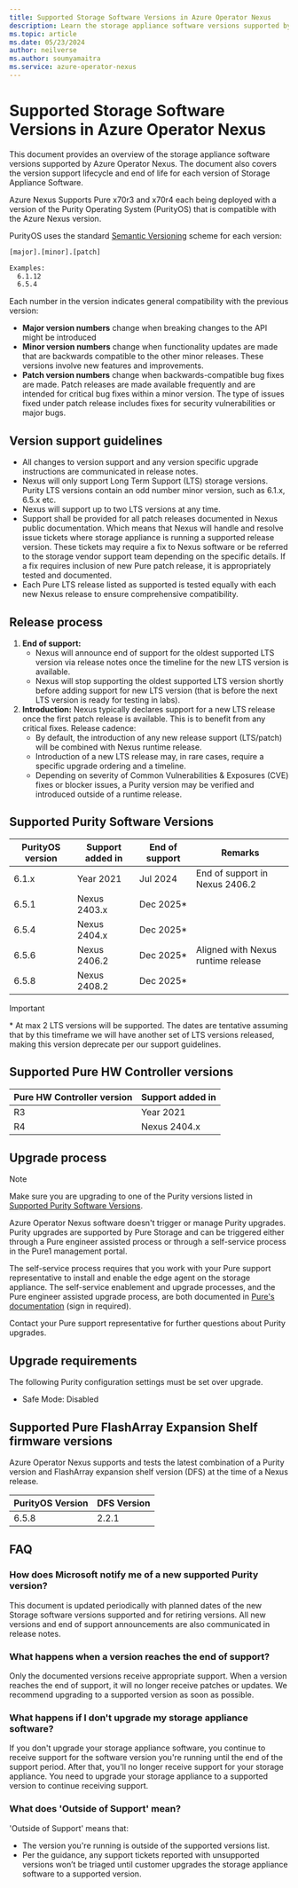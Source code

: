 ```yaml
---
title: Supported Storage Software Versions in Azure Operator Nexus
description: Learn the storage appliance software versions supported by Azure Operator Nexus versions.
ms.topic: article
ms.date: 05/23/2024
author: neilverse
ms.author: soumyamaitra
ms.service: azure-operator-nexus
---
```


# Supported Storage Software Versions in Azure Operator Nexus

This document provides an overview of the storage appliance software versions supported by Azure Operator Nexus. The document also covers the version support lifecycle and end of life for each version of Storage Appliance Software.

Azure Nexus Supports Pure x70r3 and x70r4 each being deployed with a version of the Purity Operating System (PurityOS) that is compatible with the Azure Nexus version.

PurityOS uses the standard [Semantic Versioning](https://semver.org/) scheme for each version:

```bash
[major].[minor].[patch]

Examples:
  6.1.12
  6.5.4
```

Each number in the version indicates general compatibility with the previous version:

* **Major version numbers** change when breaking changes to the API might be introduced
* **Minor version numbers** change when functionality updates are made that are backwards compatible to the other minor releases. These versions involve new features and improvements.
* **Patch version numbers** change when backwards-compatible bug fixes are made. Patch releases are made available frequently and are intended for critical bug fixes within a minor version. The type of issues fixed under patch release includes fixes for security vulnerabilities or major bugs.

## Version support guidelines
- All changes to version support and any version specific upgrade instructions are communicated in release notes.
- Nexus will only support Long Term Support (LTS) storage versions. Purity LTS versions contain an odd number minor version, such as 6.1.x, 6.5.x etc.
- Nexus will support up to two LTS versions at any time.
- Support shall be provided for all patch releases documented in Nexus public documentation. Which means that Nexus will handle and resolve issue tickets where storage appliance is running a supported release version. These tickets may require a fix to Nexus software or be referred to the storage vendor support team depending on the specific details. If a fix requires inclusion of new Pure patch release, it is appropriately tested and documented.
- Each Pure LTS release listed as supported is tested equally with each new Nexus release to ensure comprehensive compatibility.


## Release process
1.	**End of support:**
    - Nexus will announce end of support for the oldest supported LTS version via release notes once the timeline for the new LTS version is available.
    - Nexus will stop supporting the oldest supported LTS version shortly before adding support for new LTS version (that is before the next LTS version is ready for testing in labs).
3.	**Introduction:** Nexus typically declares support for a new LTS release once the first patch release is available. This is to benefit from any critical fixes. Release cadence:
    - By default, the introduction of any new release support (LTS/patch) will be combined with Nexus runtime release.
    - Introduction of a new LTS release may, in rare cases, require a specific upgrade ordering and a timeline.
    - Depending on severity of Common Vulnerabilities & Exposures (CVE) fixes or blocker issues, a Purity version may be verified and introduced outside of a runtime release.

## Supported Purity Software Versions

|  PurityOS version | Support added in | End of support | Remarks |
|-------------------|------------------|----------------|---------|
| 6.1.x             | Year 2021        | Jul 2024       | End of support in Nexus 2406.2 |
| 6.5.1             | Nexus 2403.x     | Dec 2025*     | |
| 6.5.4             | Nexus 2404.x     | Dec 2025*     | |
| 6.5.6             | Nexus 2406.2     | Dec 2025*     | Aligned with Nexus runtime release |
| 6.5.8             | Nexus 2408.2     | Dec 2025*     | |

> [!IMPORTANT]
> \* At max 2 LTS versions will be supported. The dates are tentative assuming that by this timeframe we will have another set of LTS versions released, making this version deprecate per our support guidelines.

## Supported Pure HW Controller versions

| Pure HW Controller version | Support added in |
|----------|-------------|
| R3  | Year 2021 |
| R4  | Nexus 2404.x |

## Upgrade process

> [!NOTE]
> Make sure you are upgrading to one of the Purity versions listed in [Supported Purity Software Versions](#supported-purity-software-versions).

Azure Operator Nexus software doesn't trigger or manage Purity upgrades. Purity upgrades are supported by Pure Storage and can be triggered either through a Pure engineer assisted process or through a self-service process in the Pure1 management portal.

The self-service process requires that you work with your Pure support representative to install and enable the edge agent on the storage appliance. The self-service enablement and upgrade processes, and the Pure engineer assisted upgrade process, are both documented in [Pure's documentation](https://support.purestorage.com/) (sign in required).

Contact your Pure support representative for further questions about Purity upgrades.

## Upgrade requirements

The following Purity configuration settings must be set over upgrade.

* Safe Mode: Disabled

## Supported Pure FlashArray Expansion Shelf firmware versions

Azure Operator Nexus supports and tests the latest combination of a Purity version and FlashArray expansion shelf version (DFS) at the time of a Nexus release.

| PurityOS Version | DFS Version|
|------------------|------------|
| 6.5.8            | 2.2.1      |

## FAQ

### How does Microsoft notify me of a new supported Purity version?

This document is updated periodically with planned dates of the new Storage software versions supported and for retiring versions. All new versions and end of support announcements are also communicated in release notes.

### What happens when a version reaches the end of support?

Only the documented versions receive appropriate support. When a version reaches the end of support, it will no longer receive patches or updates. We recommend upgrading to a supported version as soon as possible.

### What happens if I don't upgrade my storage appliance software?

If you don't upgrade your storage appliance software, you continue to receive support for the software version you're running until the end of the support period. After that, you'll no longer receive support for your storage appliance. You need to upgrade your storage appliance to a supported version to continue receiving support.

### What does 'Outside of Support' mean?

'Outside of Support' means that:

* The version you're running is outside of the supported versions list.
* Per the guidance, any support tickets reported with unsupported versions won’t be triaged until customer upgrades the storage appliance software to a supported version.